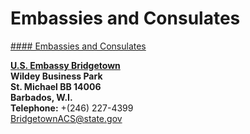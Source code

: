 # Embassies and Consulates

[#### Embassies and Consulates](javascript:void(0); "Embassies and Consulates")

**[U.S. Embassy Bridgetown](https://bb.usembassy.gov/)  
Wildey Business Park  
St. Michael BB 14006  
Barbados, W.I.  
Telephone:** +(246) 227-4399  
[BridgetownACS@state.gov](mailto:BridgetownACS@state.gov)